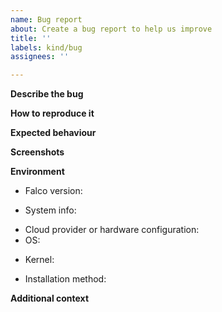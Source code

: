 ```yaml
---
name: Bug report
about: Create a bug report to help us improve
title: ''
labels: kind/bug
assignees: ''

---
```


<!-- Please use this template while reporting a bug and provide as much info as possible. Not doing so may result in your bug not being addressed in a timely manner. Thanks! -->

**Describe the bug**

<!-- A clear and concise description of what the bug is. -->

**How to reproduce it**

<!-- Minimal and precise steps to reproduce the bug. -->

**Expected behaviour**

<!-- A clear and concise description of what you expected to happen. -->

**Screenshots**


<!-- If applicable, add screenshots to help explain your problem. -->

**Environment**

<!-- Please complete the following info. -->

- Falco version:
<!-- Use "falco --version". -->
- System info:
<!-- Falco has a built-in support command you can use  "falco --support | jq .system_info" -->
- Cloud provider or hardware configuration:
- OS:
<!-- Eg., output of "cat /etc/os-release". -->
- Kernel:
<!-- Eg., output of "uname -a". -->
- Installation method:
<!-- Eg., Kubernetes, RPM, DEB, from source? -->

**Additional context**

<!-- Add any other context about the problem here. -->
